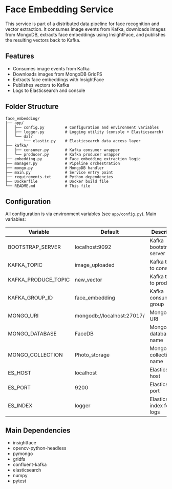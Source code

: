 
# Face Embedding Service

This service is part of a distributed data pipeline for face recognition and vector extraction. It consumes image events from Kafka, downloads images from MongoDB, extracts face embeddings using InsightFace, and publishes the resulting vectors back to Kafka.

## Features
- Consumes image events from Kafka
- Downloads images from MongoDB GridFS
- Extracts face embeddings with InsightFace
- Publishes vectors to Kafka
- Logs to Elasticsearch and console

## Folder Structure
```
face_embedding/
├── app/
│   ├── config.py         # Configuration and environment variables
│   ├── logger.py         # Logging utility (console + Elasticsearch)
│   └── dal/
│       └── elastic.py    # Elasticsearch data access layer
├── kafka/
│   ├── consumer.py       # Kafka consumer wrapper
│   └── producer.py       # Kafka producer wrapper
├── embedding.py          # Face embedding extraction logic
├── manager.py            # Pipeline orchestration
├── mongo.py              # MongoDB handler
├── main.py               # Service entry point
├── requirements.txt      # Python dependencies
├── Dockerfile            # Docker build file
└── README.md             # This file
```


## Configuration
All configuration is via environment variables (see `app/config.py`). Main variables:

| Variable              | Default              | Description                       |
|-----------------------|----------------------|-----------------------------------|
| BOOTSTRAP_SERVER      | localhost:9092       | Kafka bootstrap server            |
| KAFKA_TOPIC           | image_uploaded       | Kafka topic to consume            |
| KAFKA_PRODUCE_TOPIC   | new_vector           | Kafka topic to produce            |
| KAFKA_GROUP_ID        | face_embedding       | Kafka consumer group              |
| MONGO_URI             | mongodb://localhost:27017/ | MongoDB URI                 |
| MONGO_DATABASE        | FaceDB               | MongoDB database name             |
| MONGO_COLLECTION      | Photo_storage        | MongoDB collection name           |
| ES_HOST               | localhost            | Elasticsearch host                |
| ES_PORT               | 9200                 | Elasticsearch port                |
| ES_INDEX              | logger               | Elasticsearch index for logs      |


## Main Dependencies
- insightface
- opencv-python-headless
- pymongo
- gridfs
- confluent-kafka
- elasticsearch
- numpy
- pytest

